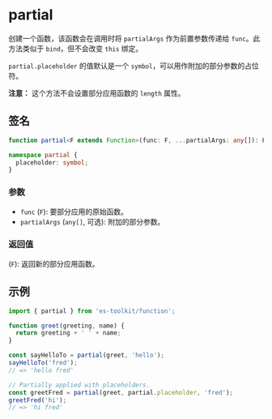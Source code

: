 # partial

创建一个函数，该函数会在调用时将 `partialArgs` 作为前置参数传递给 `func`。此方法类似于 `bind`，但不会改变 `this` 绑定。

`partial.placeholder` 的值默认是一个 `symbol`，可以用作附加的部分参数的占位符。

**注意：** 这个方法不会设置部分应用函数的 `length` 属性。

## 签名

```typescript
function partial<F extends Function>(func: F, ...partialArgs: any[]): F;

namespace partial {
  placeholder: symbol;
}
```

### 参数

- `func` (`F`): 要部分应用的原始函数。
- `partialArgs` (`any[]`, 可选): 附加的部分参数。

### 返回值

(`F`): 返回新的部分应用函数。

## 示例

```typescript
import { partial } from 'es-toolkit/function';

function greet(greeting, name) {
  return greeting + ' ' + name;
}

const sayHelloTo = partial(greet, 'hello');
sayHelloTo('fred');
// => 'hello fred'

// Partially applied with placeholders.
const greetFred = partial(greet, partial.placeholder, 'fred');
greetFred('hi');
// => 'hi fred'
```

